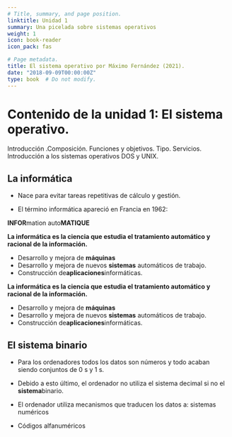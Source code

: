 ```yaml
---
# Title, summary, and page position.
linktitle: Unidad 1
summary: Una picelada sobre sistemas operativos
weight: 1
icon: book-reader
icon_pack: fas

# Page metadata.
title: El sistema operativo por Máximo Fernández (2021).
date: "2018-09-09T00:00:00Z"
type: book  # Do not modify.
---
```


# Contenido de la unidad 1: El sistema operativo. 

Introducción .Composición. Funciones y objetivos. Tipo. Servicios. Introducción a los sistemas operativos DOS y UNIX. 

## La informática

* Nace para evitar tareas repetitivas de cálculo y gestión. 

* El término informática apareció en Francia en 1962: 

**INFOR**mation auto**MATIQUE** 

**La informática es la ciencia que estudia el tratamiento  automático y racional de la información.** 

* Desarrollo y mejora de **máquinas**
* Desarrollo y mejora de nuevos **sistemas** automáticos de trabajo. 
* Construcción de**aplicaciones**informáticas.



**La informática es la ciencia que estudia el tratamiento  automático y racional de la información.** 

* Desarrollo y mejora de **máquinas**
* Desarrollo y mejora de nuevos **sistemas** automáticos de trabajo. 
* Construcción de**aplicaciones**informáticas. 

## El sistema binario

* Para los ordenadores todos los datos son números y todo acaban  siendo conjuntos de 0 s y 1 s. 

* Debido a esto último, el ordenador no utiliza el sistema decimal si  no el **sistema**binario. 

* El ordenador utiliza mecanismos que traducen los datos a: sistemas numéricos 

* Códigos alfanuméricos
